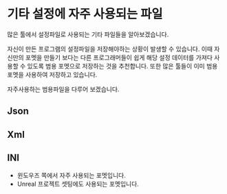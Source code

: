 # 기타 설정에 자주 사용되는 파일
많은 툴에서 설정파일로 사용되는 기타 파일들을 알아보겠습니다.

자신이 만든 프로그램의 설정파일을 저장해야하는 상황이 발생할 수 있습니다.
이때 자신만의 포멧을 만들기 보다는 다른 프로그래머들이 쉽게 해당 설정 데이터를 가져다 사용할 수 있도록
범용 포멧으로 저장하는 것을 추천합니다.
또한 많은 툴들이 이미 범용 포멧을 사용하여 저장하고 있습니다.

자주사용하는 범용파일을 다루어 보겠습니다.

## Json

## Xml

## INI
- 윈도우즈 쪽에서 자주 사용되는 포멧입니다.
- Unreal 프로젝트 셋팅에도 사용되는 포멧입니다.
